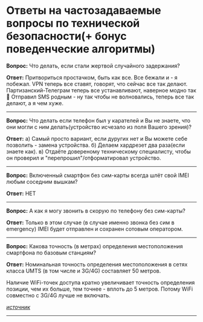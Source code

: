 # Ответы на частозадаваемые вопросы по технической безопасности(+ бонус поведенческие алгоритмы)

**Вопрос:** Что делать, если стали жертвой случайного задержания?

**Ответ:** Притвориться простачком, быть как все. Все бежали и - я побежал. VPN теперь все ставят, говорят, что сейчас все так делают. Партизанский-Телеграм теперь все устанавливают, наверное модно так 🙂 Отправил SMS родным - ну так чтобы не волновались, теперь все так делают, а я чем хуже.

--------

**Вопрос:** Что делать если телефон был у карателей и Вы не знаете, что они могли с ним делать(устройство исчезало из поля Вашего зрения)?

**Ответ:** а) Самый просто вариант, если дуругих нет и Вы можете себе позволить - замена устройства. б) Делаем хардрезет два раза(если знаете как). в) Отдаёте довереному техническому специалисту, чтобы он проверил и "перепрошил"/отформатировал устройство.

--------

**Вопрос:** Включенный смартфон без сим-карты всегда шлёт свой IMEI любым соседним вышкам?

**Ответ:** НЕТ

--------

**Вопрос:** А как я могу звонить в скорую по телефону без сим-карты?

**Ответ:** Только в этом случае (в случае именно звонка без сим в emergency) IMEI будет отправлен и сохранен сотовым оператором.

--------

**Вопрос:** Какова точность (в метрах) определения местоположения смартфона по базовым станциям?

**Ответ:** Номинальная точность определения местоположения в сетях класса UMTS (в том числе и 3G/4G) составляет 50 метров.

Наличие WiFi-точек доступа кратно увеличивает точность определения позиции, чем их больше, тем точнее - вплоть до 5 метров. Потому WiFi совместно с 3G/4G лучше не включать.

[*источник*](https://moluch.ru/archive/53/7157/)

--------


